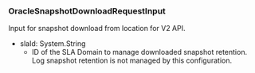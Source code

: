 ### OracleSnapshotDownloadRequestInput
Input for snapshot download from location for V2 API.

- slaId: System.String
  - ID of the SLA Domain to manage downloaded snapshot retention. Log snapshot retention is not managed by this configuration.
